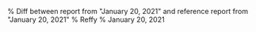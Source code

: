 % Diff between report from "January 20, 2021" and reference report from "January 20, 2021"
% Reffy
% January 20, 2021

